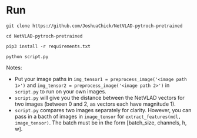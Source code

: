 # Run
```
git clone https://github.com/JoshuaChick/NetVLAD-pytroch-pretrained
```
```
cd NetVLAD-pytroch-pretrained
```
```
pip3 install -r requirements.txt
```
```
python script.py
```
Notes: 
- Put your image paths in ```img_tensor1 = preprocess_image('<image path 1>')``` and ```img_tensor2 = preprocess_image('<image path 2>')``` in ```script.py``` to run on your own images.
- ```script.py``` will give you the distance between the NetVLAD vectors for two images (between 0 and 2, as vectors each have magnitude 1).
- ```script.py``` compares two images separately for clarity. However, you can pass in a bacth of images in ```image_tensor``` for ```extract_features(mdl, image_tensor)```. The batch must be in the form [batch_size, channels, h, w].